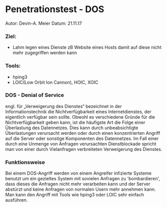 # Penetrationstest - DOS
Autor: Devin-A. Meier
Datum: 21.11.17

### Ziel:
* Lahm legen eines Dienste zB Website eines Hosts damit auf diese nicht mehr zugegriffen werden kann
### Tools:
* hping3
* LOIC(Low Orbit Ion Cannon), HOIC, XOIC

### DOS - Denial of Service
engl. für „Verweigerung des Dienstes“ bezeichnet in der Informationstechnik die Nichtverfügbarkeit eines Internetdienstes, der eigentlich verfügbar sein sollte. Obwohl es verschiedene Gründe für die Nichtverfügbarkeit geben kann, ist die häufigste Art die Folge einer Überlastung des Datennetzes. Dies kann durch unbeabsichtigte Überlastungen verursacht werden oder durch einen konzentrierten Angriff auf die Server oder sonstige Komponenten des Datennetzes. Im Fall einer durch eine Unmenge von Anfragen verursachten Dienstblockade spricht man von einer durch Vielanfragen verbreiteten Verweigerung des Dienstes.

### Funktionsweise
Bei einem DOS-Angriff werden von einem Angreifer infizierte Systeme benutzt um ein gezieltes System mit sovielen Anfragen zu 'bombardieren', dass dieses die Anfragen nicht mehr verarbeiten kann und der Server abstürzt und keine Anfragen von normalen Usern mehr annehmen kann. Man kann den Angriff mit Tools wie hping3 oder LOIC sehr einfach ausführen.

